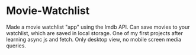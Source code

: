 # Movie-Watchlist

Made a movie watchlist "app" using the Imdb API.
Can save movies to your watchlist, which are saved in local storage.
One of my first projects after learning async js and fetch.
Only desktop view, no mobile screen media queries.
